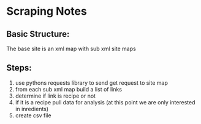 # Scraping Notes

## Basic Structure:
The base site is an xml map with sub xml site maps

## Steps:
1. use pythons requests library to send get request to site map
2. from each sub xml map build a list of links
3. determine if link is recipe or not
4. if it is a recipe pull data for analysis (at this point we are only interested in inredients)
5. create csv file